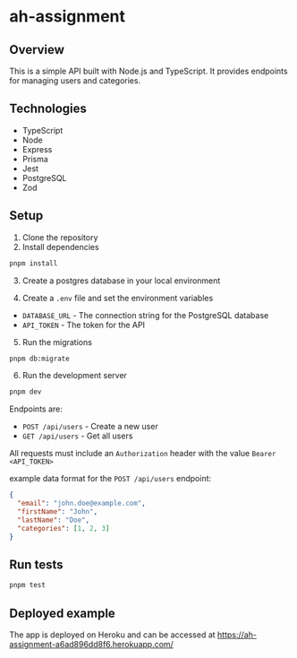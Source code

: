 # ah-assignment

## Overview

This is a simple API built with Node.js and TypeScript. It provides endpoints for managing users and categories.

## Technologies

- TypeScript
- Node
- Express
- Prisma
- Jest
- PostgreSQL
- Zod

## Setup

1. Clone the repository
2. Install dependencies

```bash
pnpm install
```

3. Create a postgres database in your local environment

4. Create a `.env` file and set the environment variables

- `DATABASE_URL` - The connection string for the PostgreSQL database
- `API_TOKEN` - The token for the API

5. Run the migrations

```bash
pnpm db:migrate
```

6. Run the development server

```bash
pnpm dev
```

Endpoints are:

- `POST /api/users` - Create a new user
- `GET /api/users` - Get all users

All requests must include an `Authorization` header with the value `Bearer <API_TOKEN>`

example data format for the `POST /api/users` endpoint:

```json
{
  "email": "john.doe@example.com",
  "firstName": "John",
  "lastName": "Doe",
  "categories": [1, 2, 3]
}
```

## Run tests

```bash
pnpm test
```

## Deployed example

The app is deployed on Heroku and can be accessed at https://ah-assignment-a6ad896dd8f6.herokuapp.com/
